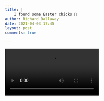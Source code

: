 ```yaml
---
title: |
    I found some Easter chicks 🐣
author: Richard Dallaway
date: 2021-04-03 17:45
layout: post
comments: true

---
```


<video controls autoplay playsinline>
    <source src="/video/easter_wag.mp4" type="video/mp4">
</video>
